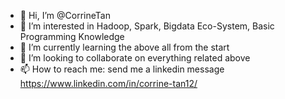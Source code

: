 - 👋 Hi, I’m @CorrineTan
- 👀 I’m interested in Hadoop, Spark, Bigdata Eco-System, Basic Programming Knowledge
- 🌱 I’m currently learning the above all from the start
- 💞️ I’m looking to collaborate on everything related above
- 📫 How to reach me: send me a linkedin message https://www.linkedin.com/in/corrine-tan12/

<!---
CorrineTan/CorrineTan is a ✨ special ✨ repository because its `README.md` (this file) appears on your GitHub profile.
You can click the Preview link to take a look at your changes.
--->
